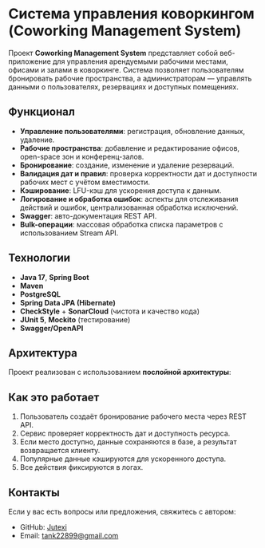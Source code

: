 # Система управления коворкингом (Coworking Management System)

Проект **Coworking Management System** представляет собой веб-приложение для управления арендуемыми рабочими местами, офисами и залами в коворкинге. Система позволяет пользователям бронировать рабочие пространства, а администраторам — управлять данными о пользователях, резервациях и доступных помещениях.

## Функционал

- **Управление пользователями**: регистрация, обновление данных, удаление.
- **Рабочие пространства**: добавление и редактирование офисов, open-space зон и конференц-залов.
- **Бронирование**: создание, изменение и удаление резерваций.
- **Валидация дат и правил**: проверка корректности дат и доступности рабочих мест с учётом вместимости.
- **Кэширование**: LFU-кэш для ускорения доступа к данным.
- **Логирование и обработка ошибок**: аспекты для отслеживания действий и ошибок, централизованная обработка исключений.
- **Swagger**: авто-документация REST API.
- **Bulk-операции**: массовая обработка списка параметров с использованием Stream API.

## Технологии

- **Java 17**, **Spring Boot**
- **Maven**
- **PostgreSQL**
- **Spring Data JPA (Hibernate)**
- **CheckStyle** + **SonarCloud** (чистота и качество кода)
- **JUnit 5**, **Mockito** (тестирование)
- **Swagger/OpenAPI**

## Архитектура

Проект реализован с использованием **послойной архитектуры**:

## Как это работает

1. Пользователь создаёт бронирование рабочего места через REST API.
2. Сервис проверяет корректность дат и доступность ресурса.
3. Если место доступно, данные сохраняются в базе, а результат возвращается клиенту.
4. Популярные данные кэшируются для ускоренного доступа.
5. Все действия фиксируются в логах.

## Контакты

Если у вас есть вопросы или предложения, свяжитесь с автором:

- GitHub: [Jutexi](https://github.com/Jutexi)
- Email: tank22899@gmail.com
